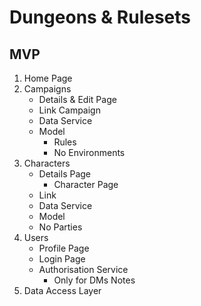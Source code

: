 # Dungeons & Rulesets

## MVP
1. Home Page
2. Campaigns
    - Details & Edit Page
    - Link Campaign
    - Data Service
    - Model
        - Rules
        - No Environments
3. Characters
    - Details Page
        - Character Page
    - Link
    - Data Service
    - Model
    - No Parties
4. Users
    - Profile Page
    - Login Page 
    - Authorisation Service
        - Only for DMs Notes
5. Data Access Layer